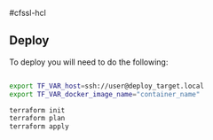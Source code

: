 #cfssl-hcl 
## Deploy

To deploy you will need to do the following: 

```bash

export TF_VAR_host=ssh://user@deploy_target.local
export TF_VAR_docker_image_name="container_name"

terraform init
terraform plan
terraform apply


```